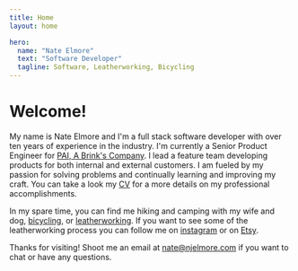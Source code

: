 ```yaml
---
title: Home
layout: home

hero:
  name: "Nate Elmore"
  text: "Software Developer"
  tagline: Software, Leatherworking, Bicycling
---
```


# Welcome!

 My name is Nate Elmore and I'm a full stack software developer with over ten years of experience in the industry. I'm currently a Senior Product Engineer for [PAI, A Brink's Company](https://www.gopai.com/). I lead a feature team developing products for both internal and external customers. I am fueled by my passion for solving problems and continually learning and improving my craft. You can take a look my [CV](/cv/) for a more details on my professional accomplishments.

 In my spare time, you can find me hiking and camping with my wife and dog, [bicycling](/commuter-challenge/), or [leatherworking](/leatherworking/). If you want to see some of the leatherworking process you can follow me on [instagram](https://www.instagram.com/birddogleather) or on [Etsy](https://birddogleather.com).

 Thanks for visiting! Shoot me an email at <a href="mailto:nate@njelmore.com">nate@njelmore.com</a> if you want to chat or have any questions.